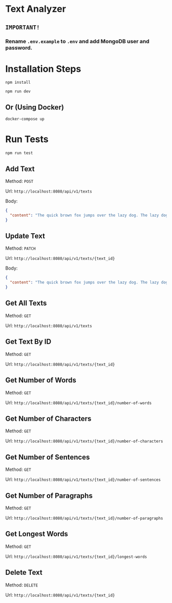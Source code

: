 # Text Analyzer


## `IMPORTANT!`
### Rename `.env.example` to `.env` and add MongoDB user and password.



# Installation Steps
```
npm install

npm run dev
```
## Or (Using Docker)
```
docker-compose up
```


# Run Tests
```
npm run test
```



## Add Text

Method: `POST`

Url: `http://localhost:8080/api/v1/texts`

Body:

```json
{
  "content": "The quick brown fox jumps over the lazy dog. The lazy dog slept in the sun."
}
```


## Update Text

Method: `PATCH`

Url: `http://localhost:8080/api/v1/texts/{text_id}`

Body:

```json
{
  "content": "The quick brown fox jumps over the lazy dog. The lazy dog slept in the sun."
}
```


## Get All Texts

Method: `GET`

Url: `http://localhost:8080/api/v1/texts`


## Get Text By ID

Method: `GET`

Url: `http://localhost:8080/api/v1/texts/{text_id}`


## Get Number of Words

Method: `GET`

Url: `http://localhost:8080/api/v1/texts/{text_id}/number-of-words`


## Get Number of Characters

Method: `GET`

Url: `http://localhost:8080/api/v1/texts/{text_id}/number-of-characters`


## Get Number of Sentences

Method: `GET`

Url: `http://localhost:8080/api/v1/texts/{text_id}/number-of-sentences`


## Get Number of Paragraphs

Method: `GET`

Url: `http://localhost:8080/api/v1/texts/{text_id}/number-of-paragraphs`


## Get Longest Words

Method: `GET`

Url: `http://localhost:8080/api/v1/texts/{text_id}/longest-words`


## Delete Text

Method: `DELETE`

Url: `http://localhost:8080/api/v1/texts/{text_id}`
